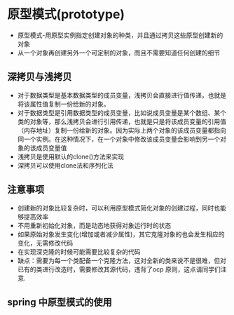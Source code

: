 # 原型模式(prototype)
* 原型模式-用原型实例指定创建对象的种类，并且通过拷贝这些原型创建新的对象
* 从一个对象再创建另外一个可定制的对象，而且不需要知道任何创建的细节

## 深拷贝与浅拷贝
* 对于数据类型是基本数据类型的成员变量，浅拷贝会直接进行值传递，也就是将该属性值复制一份给新的对象。
* 对于数据类型是引用数据类型的成员变量，比如说成员变量是某个数组、某个类的对象等，那么浅拷贝会进行引用传递，也就是只是将该成员变量的引用值（内存地址）复制一份给新的对象。因为实际上两个对象的该成员变量都指向同一个实例。在这种情况下，在一个对象中修改该成员变量会影响到另一个对象的该成员变量值
* 浅拷贝是使用默认的clone()方法来实现
* 深拷贝可以使用clone法和序列化法
## 注意事项
* 创建新的对象比较复杂时，可以利用原型模式简化对象的创建过程，同时也能够提高效率
* 不用重新初始化对象，而是动态地获得对象运行时的状态
* 如果原始对象发生变化(增加或者减少属性)，其它克隆对象的也会发生相应的变化，无需修改代码
* 在实现深克隆的时候可能需要比较复杂的代码
* 缺点：需要为每一个类配备一个克隆方法，这对全新的类来说不是很难，但对已有的类进行改造时，需要修改其源代码，违背了ocp 原则，这点请同学们注意.

## spring 中原型模式的使用
<bean id="id01" class="" scope=prototype/>